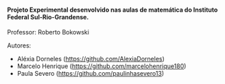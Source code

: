 #### Projeto Experimental desenvolvido nas aulas de matemática do Instituto Federal Sul-Rio-Grandense.

Professor:
Roberto Bokowski

Autores:
- Aléxia Dorneles (https://github.com/AlexiaDorneles)
- Marcelo Henrique (https://github.com/marcelohenrique180)
- Paula Severo (https://github.com/paulinhasevero13)

